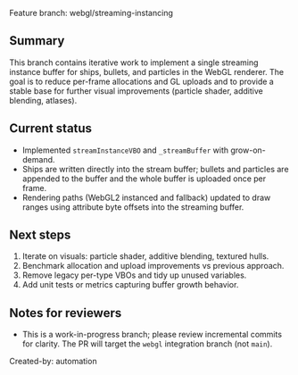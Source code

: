 Feature branch: webgl/streaming-instancing

Summary
-------
This branch contains iterative work to implement a single streaming instance
buffer for ships, bullets, and particles in the WebGL renderer. The goal is to
reduce per-frame allocations and GL uploads and to provide a stable base for
further visual improvements (particle shader, additive blending, atlases).

Current status
--------------
- Implemented `streamInstanceVBO` and `_streamBuffer` with grow-on-demand.
- Ships are written directly into the stream buffer; bullets and particles are
  appended to the buffer and the whole buffer is uploaded once per frame.
- Rendering paths (WebGL2 instanced and fallback) updated to draw ranges using
  attribute byte offsets into the streaming buffer.

Next steps
----------
1. Iterate on visuals: particle shader, additive blending, textured hulls.
2. Benchmark allocation and upload improvements vs previous approach.
3. Remove legacy per-type VBOs and tidy up unused variables.
4. Add unit tests or metrics capturing buffer growth behavior.

Notes for reviewers
-------------------
- This is a work-in-progress branch; please review incremental commits for
  clarity. The PR will target the `webgl` integration branch (not `main`).

Created-by: automation
